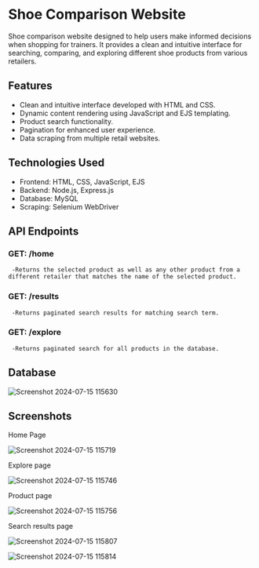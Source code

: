 # Shoe Comparison Website
Shoe comparison website designed to help users make informed decisions when shopping for trainers. It provides a clean and intuitive interface for searching, comparing, and exploring different shoe products from various retailers.

## Features
- Clean and intuitive interface developed with HTML and CSS.
- Dynamic content rendering using JavaScript and EJS templating.
- Product search functionality.
- Pagination for enhanced user experience.
- Data scraping from multiple retail websites.

 ## Technologies Used
  - Frontend: HTML, CSS, JavaScript, EJS
  - Backend: Node.js, Express.js
  - Database: MySQL
  - Scraping: Selenium WebDriver

 ## API Endpoints
 
   ### GET: /home
     -Returns the selected product as well as any other product from a different retailer that matches the name of the selected product.

   ### GET: /results
     -Returns paginated search results for matching search term.
     
   ### GET: /explore
     -Returns paginated search for all products in the database.

 ## Database
 
  ![Screenshot 2024-07-15 115630](https://github.com/user-attachments/assets/a1bb1f2f-6288-4ba1-a22b-3d6f4d7debc3)

 ## Screenshots
   Home Page

   
   ![Screenshot 2024-07-15 115719](https://github.com/user-attachments/assets/cb2d6939-5ea4-43c5-9971-dcd23bd37171)



   Explore page

   
   ![Screenshot 2024-07-15 115746](https://github.com/user-attachments/assets/4db3553c-4dc9-44e7-9fe2-ee6e188aa0a5)




   Product page

   
   ![Screenshot 2024-07-15 115756](https://github.com/user-attachments/assets/475e0db5-b8ee-4ada-9e1a-ac6bc4e2ba07)



   Search results page

   
   ![Screenshot 2024-07-15 115807](https://github.com/user-attachments/assets/0014c0e1-2260-4ff9-bc91-3d3ec445d862)
   
   ![Screenshot 2024-07-15 115814](https://github.com/user-attachments/assets/a166f654-13b6-4b2b-b0a0-e17677261d38) 

